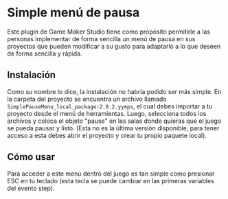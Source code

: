 # Simple menú de pausa

Este plugin de Game Maker Studio tiene como propósito permitirle a las personas implementar de forma sencilla un menú de pausa en sus proyectos que pueden modificar a su gusto para adaptarlo a lo que deseen de forma sencilla y rápida.

## Instalación

Como su nombre lo dice, la instalación no habría podido ser más simple. En la carpeta del proyecto se encuentra un archivo llamado ```SimplePauseMenu_local_package-2.0.2.yymps```, el cual debes importar a tu proyecto desde el menú de herramientas. Luego, selecciona todos los archivos y coloca el objeto "pause" en las salas donde quieras que el juego se pueda pausar y listo. (Esta no es la última versión disponible, para tener acceso a esta debes abrir el proyecto y crear tu propio paquete local).

## Cómo usar

Para acceder a este menú dentro del juego es tan simple como presionar ESC en tu teclado (esta tecla se puede cambiar en las primeras variables del evento step).